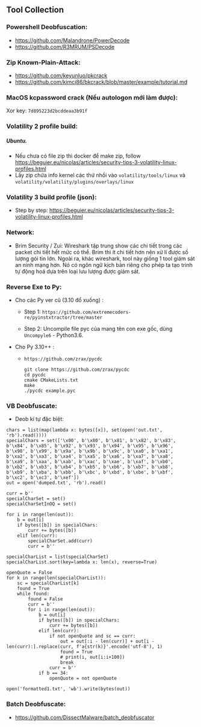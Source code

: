 ## Tool Collection

### Powershell Deobfuscation:

- https://github.com/Malandrone/PowerDecode
- https://github.com/R3MRUM/PSDecode

### Zip Known-Plain-Attack:

- https://github.com/keyunluo/pkcrack
- https://github.com/kimci86/bkcrack/blob/master/example/tutorial.md

### MacOS kcpassword crack (Nếu autologon mới làm được):
Xor key: `7d895223d2bcddeaa3b91f`

### Volatility 2 profile build:
##### Ubuntu.
- Nếu chưa có file zip thì docker để make zip, follow https://beguier.eu/nicolas/articles/security-tips-3-volatility-linux-profiles.html
- Lấy zip chứa info kernel các thứ nhồi vào `volatility/tools/linux` và `volatility/volatility/plugins/overlays/linux`
### Volatility 3 build profile (json):
- Step by step: https://beguier.eu/nicolas/articles/security-tips-3-volatility-linux-profiles.html

### Network:

- Brim Security / Zui: Wireshark tập trung show các chi tiết trong các packet chi tiết hết mức có thể. Brim thì ít chi tiết hơn nên xử lí được số lượng gói tin lớn. Ngoài ra, khác wireshark, tool này giống 1 tool giám sát an ninh mạng hơn. Nó có ngôn ngữ kịch bản riêng cho phép ta tạo trình tự động hoá dựa trên loại lưu lượng được giám sát.

### Reverse Exe to Py:
- Cho các Py ver cũ (3.10 đổ xuống) :
  + Step 1: `https://github.com/extremecoders-re/pyinstxtractor/tree/master`
    
  + Step 2: Uncompile file pyc của mang tên con exe gốc, dùng `Uncompyle6` - Python3.6.

- Cho Py 3.10++ :
  + `https://github.com/zrax/pycdc`
    ```
    git clone https://github.com/zrax/pycdc
    cd pycdc
    cmake CMakeLists.txt
    make
    ./pycdc example.pyc
    ```

### VB Deobfuscate:
- Deob kí tự đặc biệt:
```
chars = list(map(lambda x: bytes([x]), set(open('out.txt', 'rb').read())))
specialChars = set(['\x00', b'\x80', b'\x81', b'\x82', b'\x83', b'\x84', b'\x85', b'\x92', b'\x93', b'\x94', b'\x95', b'\x96', b'\x98', b'\x99', b'\x9a', b'\x9b', b'\x9c', b'\xa0', b'\xa1', b'\xa2', b'\xa3', b'\xa4', b'\xa5', b'\xa6', b'\xa7', b'\xa8', b'\xa9', b'\xaa', b'\xab', b'\xac', b'\xae', b'\xaf', b'\xb0', b'\xb2', b'\xb3', b'\xb4', b'\xb5', b'\xb6', b'\xb7', b'\xb8', b'\xb9', b'\xba', b'\xbb', b'\xbc', b'\xbd', b'\xbe', b'\xbf', b'\xc2', b'\xc3', b'\xef'])
out = open('dumped.txt', 'rb').read()

curr = b''
specialCharSet = set()
specialCharSetInOQ = set()

for i in range(len(out)):
    b = out[i]
    if bytes([b]) in specialChars:
        curr += bytes([b])
    elif len(curr):
        specialCharSet.add(curr)
        curr = b''

specialCharList = list(specialCharSet)
specialCharList.sort(key=lambda x: len(x), reverse=True)

openQuote = False
for k in range(len(specialCharList)):
    sc = specialCharList[k]
    found = True
    while found:
        found = False
        curr = b''
        for i in range(len(out)):
            b = out[i]
            if bytes([b]) in specialChars:
                curr += bytes([b])
            elif len(curr):
                if not openQuote and sc == curr:
                    out = out[:i - len(curr)] + out[i - len(curr):].replace(curr, f'a{str(k)}'.encode('utf-8'), 1)
                    found = True
                    # print(i, out[i:i+100])
                    break
                curr = b''
            if b == 34:
                openQuote = not openQuote

open('formatted1.txt', 'wb').write(bytes(out))
```
### Batch Deobfuscate:

- https://github.com/DissectMalware/batch_deobfuscator
